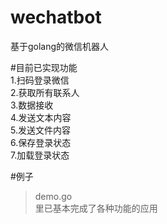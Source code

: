 # wechatbot  
基于golang的微信机器人  
  
#目前已实现功能  
1.扫码登录微信  
2.获取所有联系人  
3.数据接收  
4.发送文本内容  
5.发送文件内容  
6.保存登录状态  
7.加载登录状态  
  
  
#例子  
>demo.go  
>里已基本完成了各种功能的应用   
